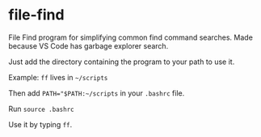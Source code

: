# file-find
File Find program for simplifying common find command searches. Made because VS Code has garbage explorer search.

Just add the directory containing the program to your path to use it.

Example: `ff` lives in `~/scripts`

Then add `PATH="$PATH:~/scripts` in your `.bashrc` file.

Run `source .bashrc`

Use it by typing `ff`.
